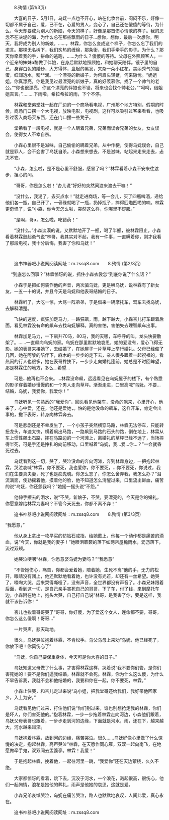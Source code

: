 　　8.殉情 (第1/3页)

　　大喜的日子，5月1日，乌妩一点也不开心，站在化妆台前，闷闷不乐，好像一切都不属于自己，爱，已不在，心爱的男人，变心了，自己还在傻傻的等待，为什么，今天却要成为别人的新娘，今天的样子，好像是那首伤心情歌的样子。我的思念不在决堤的海，为什么总在那些飘雨的日子…想你，想你，最后一次想你，明天，我将成为别人的新娘。……，林霖，你怎么变成这个样子，你怎么忘了我们的诺言。那棵无名树下，我们炙热的缠绵，那条街，我们手牵手的影子。为什么？那天你牵着我的手，拼命的逃跑，……为什么？傻傻的等待。父母在外照顾客人，一个近亲的妹妹a黎做了伴娘，在身后默默地照顾她，和她聊天陪伴。镜子里的自己，身穿白色的婚纱，大方得体，盘起的黑发，夹杂一朵小红花，美丽秀气的脸蛋，红润透水，粉**滴。一个漂亮的新娘子，为何眉头轻蹙，何来隐忧。“妩姐姐，你真漂亮，你是我见过最漂亮的新娘子，真的好羡慕你，找了一个帅气的老公。”“你也很漂亮，你这个漂亮的伴娘也不错，将来也会找个帅老公。”“呵呵，借姐姐吉言。”………下雨啦，希拉希拉的雨，下个不停。

　　林霖和堂弟堂妹一起在厂边的一个商场看电视，广州那个地方特别，假期的时候，商场门口摆一个大电视，放映电影，电视剧，这样可以吸引过客来看看，也吸引过客入商场买东西，还在门口摆一些凳子。

　　堂弟看了一段电视，就是一个人瞒着兄弟，兄弟而误会兄弟的女友，女友误会，使得女人不幸自杀。

　　小森心里很不是滋味，自己偷偷的瞒着兄弟，从中作梗，使得乌妩误会，自己就是罪人，会不会害了乌妩自杀。小森想来想去，不是滋味，站起来走来走去，忐忑不安。

　　“小森，怎么啦，是不是心里不舒服，感冒了吗？”林霖看着小森不安来往渡步，担心的问。

　　“哥哥，你是怎么啦！”杏儿说“好好的突然间渡来渡去干嘛！”

　　“没什么，我渴了，去买点水！”就走进商场，等一会儿，买了四瓶啤酒，递给他们各一瓶，自己开了，一骨碌就喝了一瓶，扔掉瓶子，摔得匹啪匹啪的响。林霖更奇怪了，说“小森，你今天怎么啦，突然这么样，你哪里不舒服。”

　　“是啊，哥a，怎么啦，吃错药！”

　　“没什么。”小森淡漠的说，又默默地开了一瓶，喝了半瓶，被林霖阻止，小森看着林霖鼓起勇气说“林哥，我其实对不起，我有一件事，一直瞒着你，刚才我看了那段电视，我十分后悔，我害了你和乌妩！”

&nbsp;

　　追书神器吧小说网阅读网址：m.zssq8.com　　8.殉情 (第2/3页)

　&nbsp;“到底怎么回事？”林霖惊讶的说，抓住小森衣裳怎“到底你说了什么话？”

　　小森于是把如何装作他的声音，两次骗乌妩，更是哄乌妩，说林霖有了新女友，一五一十的说，并且今天是乌妩和他表哥结婚的日子。

　　林霖听了，大吃一惊，大骂一阵弟弟，于是借来一辆摩托车，驾车去找乌妩，去解释清楚。

　　飞快的速度，疯狂加足马力，一路狂飙，雨，越下越大，小森杏儿打车跟着后面，看见林霖没有命的飙车去找乌妩解释。真的害怕，害怕失去理智飙车出事。

　　林霖加足马力，一下飙升70马，80马，我的天哪，车呼呼的叫，龙头快要散架了。……一直飙向乌妩的家。乌妩在那里默默地哀思，她的爱没有，爱心飞得无影。她的表哥来接她了，去结婚了，在她屋子一片草坪上举行婚礼。父母已经催了几回，她在阿黎的陪伴下，麻木的一步步的走下去，亲人很多跟着一起祝福的，看热闹的行人也很多，她在表哥搀扶下，一步步走向婚礼篷前，她总是不时回眸望，那是林霖住的地方，多么…希望…

　　可是…他再也不会来。…林霖没命飙，远远看见在乌妩屋子的楼下，有个熟悉的影子穿着婚纱慢慢的和一个男人走向草坪。渐渐走进，口里高喊“乌妩，不要…结婚，乌妩，我爱你，我爱你！”

　　乌妩听见一句熟悉的“我爱你”，回头看见他架车，没命的飙来，心里开心，他来了，心中爱，还在，他还是爱她，。怕的是他没命的飙车，这样开车，肯定会出事的，撇下表哥，转身向林霖奔去。

　　可是悲剧还是不幸发生了，一个小孩子突然横穿马路，林霖无法停车，只能转扭龙头，车速太快，横着飙出马路，一路飙到马路的石头的路，倒在地上，林霖从车上惯性飙出石路，摔在马路边的一个河滩上，离婚礼的草坪已经不远了，当场摔得半死，可是手还是挣扎的向前移动，口里喊着“乌妩，我…爱…你…？”一会就昏死过去。

　　乌妩看到这一切，哭了，哭泣没命的奔向河滩，奔到林霖身边，一把抱起林霖，哭泣哀喊“林霖，你不要死，我也爱你，你不要死，…你不要死，你说过，我们在生要真夫妻，死了也是痴鬼魂。你怎么忘了，你怎么舍弃我，我怎么办？”泪流满面，使劲摇着他，摸着他的脸，他不知道怎么清醒过来，口里流出鲜血，痛苦的说“乌妩，你还怨我吗？”她摇一摇头说“不怨。”

　　他伸手擦去的泪水，说“不哭，新娘子，不哭，要漂亮的，今天是你的婚礼，你愿意嫁给林霖为妻吗？不管今天死去，你都不离不弃！”

　　追书神器吧小说网阅读网址：m.zssq8.com　　8.殉情 (第3/3页)

“我愿意，”

　　他从身上拿出一枚早买的仿钻石戒指，给她戴上，他每一个动作都是痛苦的滴血，说“今天，你就是我的妻子！”她眼泪簌簌的落下如两帘屋檐雨水，沥沥落下，流过双颊。

　　她哭泣哽咽“林霖，你愿意娶乌妩为妻吗？”“我愿意”

　　“不管她伤心，痛苦，你都会爱着她，陪着她，生死不离”他的手，无力的松开，眼睛没有闭上，他还默默地看着她，也许没有光芒，却还有一丝希望。她哭了，嚎啕大哭，后来哭得嘶哑了，没有声音，全世界都没有声音了。小森兄妹跟着后面，看到这一切，是自己亲手害死自己的哥哥，下了车，付了钱，来到摩托车边，小森附在地上，抱头大哭，自己打自己说“林哥，是我害了你，要是这样，我就不该告诉你！”

　　杏儿也挨着哥哥哭了“哥哥，你好傻，为了爱这个女人，连命都不要，哥哥，你怎么这么傻啊！哥哥…”

　　一片哭声，悲天动地。

　　很久，乌妩哭泣抱着林霖，不肯松手。乌父乌母上来劝“乌妩，他已经死了，你放下吧！你莫伤心了”

　　“乌妩，你自己要保重身体，今天可是你大喜的日子。”

　　乌妩知道父母做了什么事，才害得林霖这样，哭着说“我不要你们管，是你们害死她的！要不是你们逼我结婚，林霖就不会死。林霖，你为什么这么傻，为什么不早告诉我，我就不会和他结婚的，我要和你在一起，你不要死，林霖。”

　　小森止住哭，和杏儿走过来说“乌小姐，把我堂哥还给我们，我好带他回家乡，入土为安。”

　　乌妩看见他们过来，打住他们说“你们别过来，谁也别想抢走我的林霖，你们是坏人，你们害死他的。”抱着林霖，一步一步拖着林霖走向河边，小森他们跟着，乌妩父母表哥也跟着，一步步走到河的边缘，下面就是河水，雨，还在下，越来越大，河水越来越深。

　　乌妩抱着林霖，放到河的边缘，痛苦哭泣。很久……乌妩好像心里做了什么惊憷的决定，抱起林霖，高声哭泣“林霖，在天愿作同心雁，双双一起向南飞，在地愿做牵手鬼，双双同去孟婆亭。林霖！我爱！”

　　于是抱起林霖，挽着他，一起往河里一跳，“我爱你”还在天边萦绕，久久不绝。

　　大家都惊讶的看着，跳下去，沉没于河水，一个浪花，溅起很高，很伤心，他们一起殉情，浪花是她他的葬礼，雨声是他她的哀思，这就是爱。

　　小森兄弟哀悼哭泣，乌妩在痛苦哭泣，路人也默默地哀叹，人间此爱，真心永在。

　　追书神器吧小说网阅读网址：m.zssq8.com